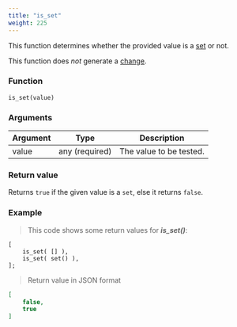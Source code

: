 ```yaml
---
title: "is_set"
weight: 225
---
```


This function determines whether the provided value is a [set](../../data-types/set) or not.

This function does *not* generate a [change](../../overview/changes).

### Function

`is_set(value)`

### Arguments

Argument | Type | Description
-------- | ---- | -----------
value | any (required) | The value to be tested.

### Return value

Returns `true` if the given value is a `set`, else it returns `false`.

### Example

> This code shows some return values for ***is_set()***:

```thingsdb,json_response
[
    is_set( [] ),
    is_set( set() ),
];
```

> Return value in JSON format

```json
[
    false,
    true
]
```
